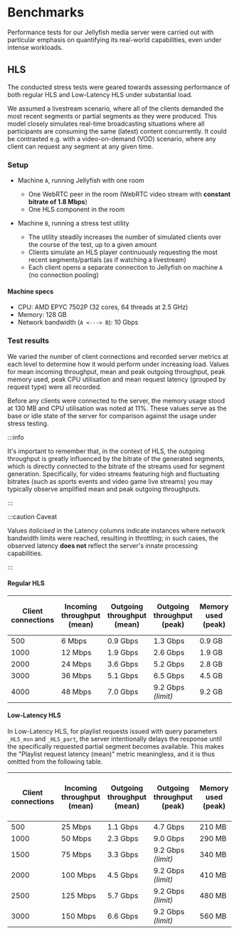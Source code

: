 # Benchmarks

Performance tests for our Jellyfish media server were carried out with particular emphasis
on quantifying its real-world capabilities, even under intense workloads.

## HLS

The conducted stress tests were geared towards assessing performance of both regular HLS
and Low-Latency HLS under substantial load.

We assumed a livestream scenario, where all of the clients demanded the most recent segments or partial segments
as they were produced. This model closely simulates real-time broadcasting situations where all participants
are consuming the same (latest) content concurrently. It could be contrasted e.g. with a video-on-demand (VOD)
scenario, where any client can request any segment at any given time.

### Setup

- Machine `A`, running Jellyfish with one room
  - One WebRTC peer in the room (WebRTC video stream with **constant bitrate of 1.8 Mbps**)
  - One HLS component in the room

- Machine `B`, running a stress test utility
  - The utility steadily increases the number of simulated clients over the course of the test, up to a given amount
  - Clients simulate an HLS player continuously requesting the most recent segments/partials
  (as if watching a livestream)
  - Each client opens a separate connection to Jellyfish on machine `A` (no connection pooling)

#### Machine specs

- CPU: AMD EPYC 7502P (32 cores, 64 threads at 2.5 GHz)
- Memory: 128 GB
- Network bandwidth (`A <---> B`): 10 Gbps

### Test results

We varied the number of client connections and recorded server metrics at each level
to determine how it would perform under increasing load. Values for mean incoming throughput,
mean and peak outgoing throughput, peak memory used, peak CPU utilisation and mean request latency
(grouped by request type) were all recorded.

Before any clients were connected to the server, the memory usage stood at 130 MB
and CPU utilisation was noted at 11%. These values serve as the base or idle state of the server
for comparison against the usage under stress testing.

:::info

It's important to remember that, in the context of HLS, the outgoing throughput is greatly influenced by the bitrate
of the generated segments, which is directly connected to the bitrate of the streams used for segment generation.
Specifically, for video streams featuring high and fluctuating bitrates (such as sports events and video game
live streams) you may typically observe amplified mean and peak outgoing throughputs.

:::

:::caution Caveat

Values *italicised* in the Latency columns indicate instances where network bandwidth limits were reached,
resulting in throttling; in such cases, the observed latency **does not** reflect the server's
innate processing capabilities.

:::

#### Regular HLS

| Client connections | Incoming throughput (mean) | Outgoing throughput (mean) | Outgoing throughput (peak) | Memory used (peak) | CPU utilisation (peak) | Playlist request latency (mean) | Segment request latency (mean) |
| ------- | -------- | --------------- | ---------------- | -------- | ----- | ------ | ------ |
| 500     | 6 Mbps   | 0.9 Gbps        | 1.3 Gbps         | 0.9 GB   | 18%   | 4 ms   | 66 ms  |
| 1000    | 12 Mbps  | 1.9 Gbps        | 2.6 Gbps         | 1.9 GB   | 19%   | 3 ms   | 65 ms  |
| 2000    | 24 Mbps  | 3.6 Gbps        | 5.2 Gbps         | 2.8 GB   | 23%   | 3 ms   | 66 ms  |
| 3000    | 36 Mbps  | 5.1 Gbps        | 6.5 Gbps         | 4.5 GB   | 30%   | 4 ms   | 67 ms  |
| 4000    | 48 Mbps  | 7.0 Gbps        | 9.2 Gbps *(limit)* | 9.2 GB   | 34%   | <i>17 ms*</i>  | <i>243 ms*</i> |

#### Low-Latency HLS

In Low-Latency HLS, for playlist requests issued with query parameters `_HLS_msn` and `_HLS_part`,
the server intentionally delays the response until the specifically requested partial segment becomes available.
This makes the "Playlist request latency (mean)" metric meaningless, and it is thus omitted from the following table.

| Client connections | Incoming throughput (mean) | Outgoing throughput (mean) | Outgoing throughput (peak) | Memory used (peak) | CPU utilisation (peak) | Partial segment request latency (mean) |
| ------- | -------- | --------------- | ---------------- | -------- | ----- | ------ |
| 500     | 25 Mbps  | 1.1 Gbps        | 4.7 Gbps         | 210 MB   | 25%   | 98 ms  |
| 1000    | 50 Mbps  | 2.3 Gbps        | 9.0 Gbps         | 290 MB   | 34%   | 138 ms |
| 1500    | 75 Mbps  | 3.3 Gbps        | 9.2 Gbps *(limit)* | 340 MB   | 43%   | <i>244 ms*</i> |
| 2000    | 100 Mbps | 4.5 Gbps        | 9.2 Gbps *(limit)* | 410 MB   | 47%   | <i>341 ms*</i> |
| 2500    | 125 Mbps | 5.7 Gbps        | 9.2 Gbps *(limit)* | 480 MB   | 48%   | <i>402 ms*</i> |
| 3000    | 150 Mbps | 6.6 Gbps        | 9.2 Gbps *(limit)* | 560 MB   | 50%   | <i>514 ms*</i> |
